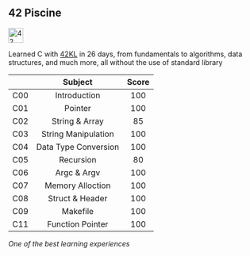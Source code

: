 ## 42 Piscine

<img src="https://github.com/eesuhn/c-piscine-14/assets/102596628/1c7ed51d-6afa-410b-ae89-92557236b064" alt="42 logo" width="30" />

Learned C with [42KL](https://42kl.edu.my/) in 26 days, from fundamentals to algorithms, data structures, and much more, all without the use of standard library <br> 

|          | Subject                 | Score       |
| :------: | :---------------------: | :---------: |
| C00      | Introduction            | 100         |
| C01      | Pointer                 | 100         |
| C02      | String & Array          | 85          |
| C03      | String Manipulation     | 100         |
| C04      | Data Type Conversion    | 100         |
| C05      | Recursion               | 80          |
| C06      | Argc & Argv             | 100         |
| C07      | Memory Alloction        | 100         |
| C08      | Struct & Header         | 100         |
| C09      | Makefile                | 100         |
| C11      | Function Pointer        | 100         |

<i>One of the best learning experiences</i>

